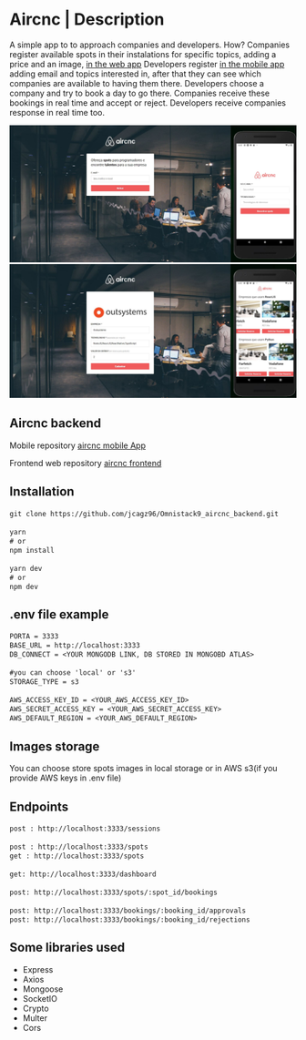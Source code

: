 # Aircnc | Description
A simple app to to approach companies and developers. How? Companies register available spots in their instalations for specific topics,  adding a price and an image, [in the web app](https://omnistack9-aircnc-frontend.herokuapp.com)
Developers register [in the mobile app](https://expo.io/@jcagz96/mobile_aircnc) adding email and topics interested in, after that they can see which companies are available to having them there. Developers choose a company and try to book a day to go there.
Companies receive these bookings in real time and accept or reject.
Developers receive companies response in real time too.

![Login screen](https://github.com/jcagz96/Omnistack9_aircnc_backend/blob/master/src/assets/readmeImages/1.JPG?raw=true)
![Inside app](https://raw.githubusercontent.com/jcagz96/Omnistack9_aircnc_backend/master/src/assets/readmeImages/2.JPG?raw=true)

## Aircnc backend
Mobile repository [aircnc mobile App](https://github.com/jcagz96/Omnistack9_aircnc_mobile)

Frontend web repository [aircnc frontend](https://github.com/jcagz96/Omnistack9_aircnc_frontend)

## Installation

```
git clone https://github.com/jcagz96/Omnistack9_aircnc_backend.git

yarn
# or
npm install

yarn dev
# or
npm dev
```

## .env file example

```
PORTA = 3333
BASE_URL = http://localhost:3333
DB_CONNECT = <YOUR MONGODB LINK, DB STORED IN MONGOBD ATLAS>

#you can choose 'local' or 's3'
STORAGE_TYPE = s3

AWS_ACCESS_KEY_ID = <YOUR_AWS_ACCESS_KEY_ID>
AWS_SECRET_ACCESS_KEY = <YOUR_AWS_SECRET_ACCESS_KEY>
AWS_DEFAULT_REGION = <YOUR_AWS_DEFAULT_REGION>
```
## Images storage
You can choose store spots images in local storage or in AWS s3(if you provide AWS keys in .env file)

## Endpoints
```
post : http://localhost:3333/sessions

post : http://localhost:3333/spots
get : http://localhost:3333/spots

get: http://localhost:3333/dashboard

post: http://localhost:3333/spots/:spot_id/bookings

post: http://localhost:3333/bookings/:booking_id/approvals
post: http://localhost:3333/bookings/:booking_id/rejections
```


## Some libraries used
* Express
* Axios
* Mongoose
* SocketIO
* Crypto
* Multer
* Cors
